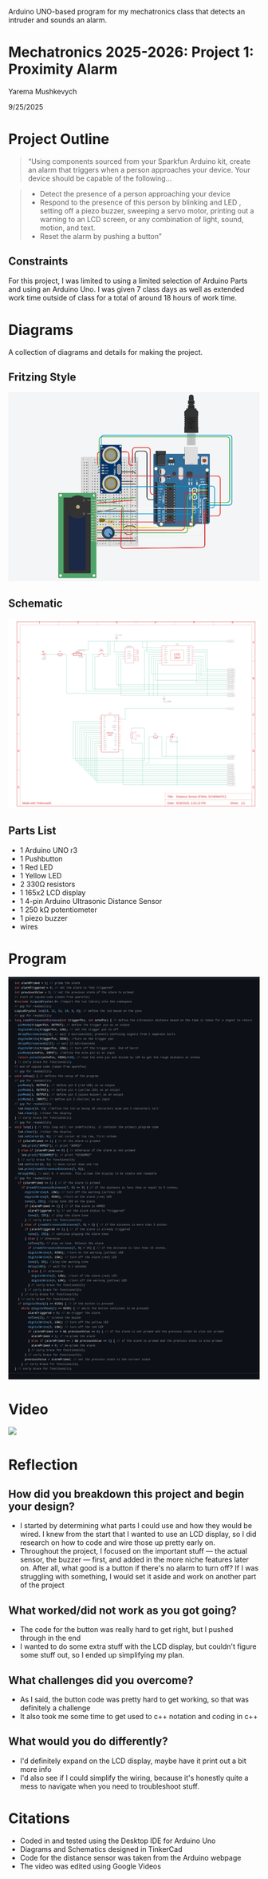 Arduino UNO-based program for my mechatronics class that detects an intruder and sounds an alarm. 

# Mechatronics 2025-2026: Project 1: Proximity Alarm

Yarema Mushkevych

9/25/2025

# Project Outline

> “Using components sourced from your Sparkfun Arduino kit, create an alarm that triggers when a person approaches your device. Your device should be capable of the following...

> - Detect the presence of a person approaching your device
> - Respond to the presence of this person by blinking and LED , setting off a piezo buzzer, sweeping a servo motor, printing out a warning to an LCD screen, or any combination of light, sound, motion, and text.
> - Reset the alarm by pushing a button”

## Constraints

  For this project, I was limited to using a limited selection of Arduino Parts and using an Arduino Uno. I was given 7 class days as well as extended work time outside of class for a total of around 18 hours of work time. 

# Diagrams

  A collection of diagrams and details for making the project. 

## Fritzing Style

![Fritzing Diagram](https://github.com/ymushkevych/Proximity-Alarm/blob/main/fritzing_diagram.png)

## Schematic

![Schematic](https://github.com/ymushkevych/Proximity-Alarm/blob/main/wiring_diagram.png)

## Parts List

- 1 Arduino UNO r3
- 1 Pushbutton
- 1 Red LED
- 1 Yellow LED
- 2 330Ω resistors
- 1 165x2 LCD display
- 1 4-pin Arduino Ultrasonic Distance Sensor
- 1 250 kΩ potentiometer
- 1 piezo buzzer
- wires 

# Program

![Program](https://github.com/ymushkevych/Proximity-Alarm/blob/main/arduino_code.png)

# Video

[![](https://markdown-videos-api.jorgenkh.no/youtube/8OGUEMUewiM)](https://youtu.be/8OGUEMUewiM)

# Reflection

## How did you breakdown this project and begin your design?

  - I started by determining what parts I could use and how they would be wired. I knew from the start that I wanted to use an LCD display, so I did research on how to code and wire those up pretty early on.
  - Throughout the project, I focused on the important stuff — the actual sensor, the buzzer — first, and added in the more niche features later on. After all, what good is a button if there's no alarm to turn off?
  If I was struggling with something, I would set it aside and work on another part of the project

## What worked/did not work as you got going?

  - The code for the button was really hard to get right, but I pushed through in the end
  - I wanted to do some extra stuff with the LCD display, but couldn't figure some stuff out, so I ended up simplifying my plan. 

##  What challenges did you overcome?

  - As I said, the button code was pretty hard to get working, so that was definitely a challenge
  - It also took me some time to get used to c++ notation and coding in c++

## What would you do differently? 

  - I'd definitely expand on the LCD display, maybe have it print out a bit more info
  - I'd also see if I could simplify the wiring, because it's honestly quite a mess to navigate when you need to troubleshoot stuff. 

# Citations

- Coded in and tested using the Desktop IDE for Arduino Uno
- Diagrams and Schematics designed in TinkerCad
- Code for the distance sensor was taken from the Arduino webpage
- The video was edited using Google Videos





